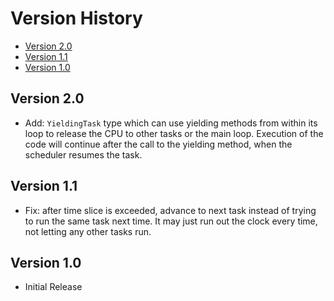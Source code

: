 # Version History

[TOC]: #

- [Version 2.0](#version-20)
- [Version 1.1](#version-11)
- [Version 1.0](#version-10)


## Version 2.0

* Add: `YieldingTask` type which can use yielding methods from within
  its loop to release the CPU to other tasks or the main loop. Execution
  of the code will continue after the call to the yielding method, when
  the scheduler resumes the task.

## Version 1.1

* Fix: after time slice is exceeded, advance to next task instead of
  trying to run the same task next time. It may just run out the clock
  every time, not letting any other tasks run.

## Version 1.0

* Initial Release

